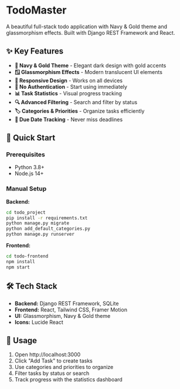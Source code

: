 # TodoMaster 

A beautiful full-stack todo application with Navy & Gold theme and glassmorphism effects. Built with Django REST Framework and React.


## ✨ Key Features

- **🎨 Navy & Gold Theme** - Elegant dark design with gold accents
- **🪟 Glassmorphism Effects** - Modern translucent UI elements
- **📱 Responsive Design** - Works on all devices
- **🚀 No Authentication** - Start using immediately
- **📊 Task Statistics** - Visual progress tracking
- **🔍 Advanced Filtering** - Search and filter by status
- **🏷️ Categories & Priorities** - Organize tasks efficiently
- **📅 Due Date Tracking** - Never miss deadlines

## 🚀 Quick Start

### Prerequisites
- Python 3.8+
- Node.js 14+


### Manual Setup

**Backend:**
```bash
cd todo_project
pip install -r requirements.txt
python manage.py migrate
python add_default_categories.py
python manage.py runserver
```

**Frontend:**
```bash
cd todo-frontend
npm install
npm start
```

## 🛠️ Tech Stack

- **Backend:** Django REST Framework, SQLite
- **Frontend:** React, Tailwind CSS, Framer Motion
- **UI:** Glassmorphism, Navy & Gold theme
- **Icons:** Lucide React



## 🎯 Usage

1. Open http://localhost:3000
2. Click "Add Task" to create tasks
3. Use categories and priorities to organize
4. Filter tasks by status or search
5. Track progress with the statistics dashboard

